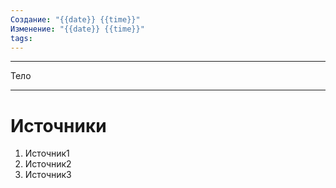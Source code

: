 ```yaml
---
Создание: "{{date}} {{time}}"
Изменение: "{{date}} {{time}}"
tags:
---
```

***

Тело

***

# Источники
1. Источник1
2. Источник2
3. Источник3


